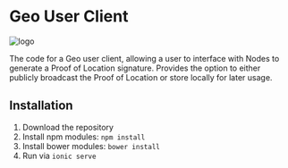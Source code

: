 # Geo User Client

![logo](http://image.ibb.co/cd2E0x/geo_logo.png)

The code for a Geo user client, allowing a user to interface with Nodes to generate a Proof of Location signature. Provides the option to either publicly broadcast the Proof of Location or store locally for later usage.

## Installation
1. Download the repository
2. Install npm modules: `npm install`
3. Install bower modules: `bower install`
4. Run via `ionic serve`

